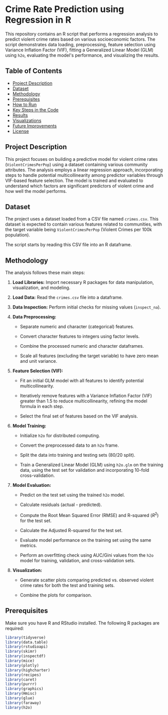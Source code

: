 # **Crime Rate Prediction using Regression in R**

This repository contains an R script that performs a regression analysis to predict violent crime rates based on various socioeconomic factors. The script demonstrates data loading, preprocessing, feature selection using Variance Inflation Factor (VIF), fitting a Generalized Linear Model (GLM) using `h2o`, evaluating the model's performance, and visualizing the results.

## **Table of Contents**

* [Project Description](#project-description)
* [Dataset](#dataset)
* [Methodology](#methodology)
* [Prerequisites](#prerequisites)
* [How to Run](#how-to-run)
* [Key Steps in the Code](#key-steps-in-the-code)
* [Results](#results)
* [Visualizations](#visualizations)
* [Future Improvements](#future-improvements)
* [License](#license)

## **Project Description**

This project focuses on building a predictive model for violent crime rates (`ViolentCrimesPerPop`) using a dataset containing various community attributes. The analysis employs a linear regression approach, incorporating steps to handle potential multicollinearity among predictor variables through VIF-based feature selection. The model is trained and evaluated to understand which factors are significant predictors of violent crime and how well the model performs.

## **Dataset**

The project uses a dataset loaded from a CSV file named `crimes.csv`. This dataset is expected to contain various features related to communities, with the target variable being `ViolentCrimesPerPop` (Violent Crimes per 100k population).

The script starts by reading this CSV file into an R dataframe.

## **Methodology**

The analysis follows these main steps:

1. **Load Libraries:** Import necessary R packages for data manipulation, visualization, and modeling.

2. **Load Data:** Read the `crimes.csv` file into a dataframe.

3. **Data Inspection:** Perform initial checks for missing values (`inspect_na`).

4. **Data Preprocessing:**

   * Separate numeric and character (categorical) features.

   * Convert character features to integers using factor levels.

   * Combine the processed numeric and character dataframes.

   * Scale all features (excluding the target variable) to have zero mean and unit variance.

5. **Feature Selection (VIF):**

   * Fit an initial GLM model with all features to identify potential multicollinearity.

   * Iteratively remove features with a Variance Inflation Factor (VIF) greater than 1.5 to reduce multicollinearity, refining the model formula in each step.

   * Select the final set of features based on the VIF analysis.

6. **Model Training:**

   * Initialize `h2o` for distributed computing.

   * Convert the preprocessed data to an `h2o` frame.

   * Split the data into training and testing sets (80/20 split).

   * Train a Generalized Linear Model (GLM) using `h2o.glm` on the training data, using the test set for validation and incorporating 10-fold cross-validation.

7. **Model Evaluation:**

   * Predict on the test set using the trained `h2o` model.

   * Calculate residuals (actual - predicted).

   * Compute the Root Mean Squared Error (RMSE) and R-squared ($R^2$) for the test set.

   * Calculate the Adjusted R-squared for the test set.

   * Evaluate model performance on the training set using the same metrics.

   * Perform an overfitting check using AUC/Gini values from the `h2o` model for training, validation, and cross-validation sets.

8. **Visualization:**

   * Generate scatter plots comparing predicted vs. observed violent crime rates for both the test and training sets.

   * Combine the plots for comparison.

## **Prerequisites**

Make sure you have R and RStudio installed. The following R packages are required:

```R
library(tidyverse)
library(data.table)
library(rstudioapi)
library(skimr)
library(inspectdf)
library(mice)
library(plotly)
library(highcharter)
library(recipes)
library(caret)
library(purrr)
library(graphics)
library(Hmisc)
library(glue)
library(faraway) 
library(h2o)     
